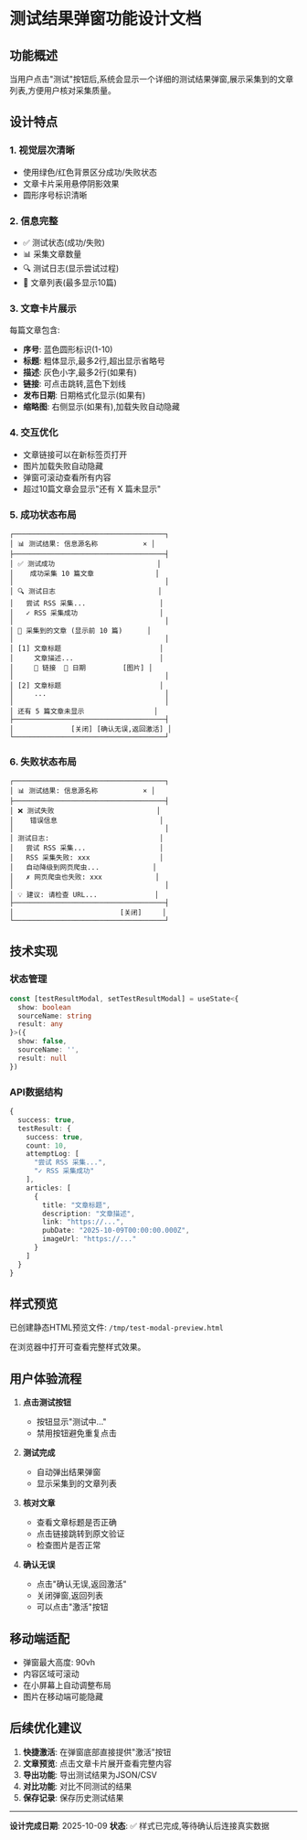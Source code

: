 # 测试结果弹窗功能设计文档

## 功能概述

当用户点击"测试"按钮后,系统会显示一个详细的测试结果弹窗,展示采集到的文章列表,方便用户核对采集质量。

## 设计特点

### 1. **视觉层次清晰**
- 使用绿色/红色背景区分成功/失败状态
- 文章卡片采用悬停阴影效果
- 圆形序号标识清晰

### 2. **信息完整**
- ✅ 测试状态(成功/失败)
- 📊 采集文章数量
- 🔍 测试日志(显示尝试过程)
- 📰 文章列表(最多显示10篇)

### 3. **文章卡片展示**
每篇文章包含:
- **序号**: 蓝色圆形标识(1-10)
- **标题**: 粗体显示,最多2行,超出显示省略号
- **描述**: 灰色小字,最多2行(如果有)
- **链接**: 可点击跳转,蓝色下划线
- **发布日期**: 日期格式化显示(如果有)
- **缩略图**: 右侧显示(如果有),加载失败自动隐藏

### 4. **交互优化**
- 文章链接可以在新标签页打开
- 图片加载失败自动隐藏
- 弹窗可滚动查看所有内容
- 超过10篇文章会显示"还有 X 篇未显示"

### 5. **成功状态布局**
```
┌─────────────────────────────────────┐
│ 📊 测试结果: 信息源名称           × │
├─────────────────────────────────────┤
│ ✅ 测试成功                         │
│    成功采集 10 篇文章               │
│                                     │
│ 🔍 测试日志                         │
│   尝试 RSS 采集...                  │
│   ✓ RSS 采集成功                    │
│                                     │
│ 📰 采集到的文章 (显示前 10 篇)      │
│                                     │
│ [1] 文章标题                        │
│     文章描述...                     │
│     🔗 链接  📅 日期         [图片] │
│                                     │
│ [2] 文章标题                        │
│     ...                             │
│                                     │
│ 还有 5 篇文章未显示                 │
├─────────────────────────────────────┤
│              [关闭] [确认无误,返回激活] │
└─────────────────────────────────────┘
```

### 6. **失败状态布局**
```
┌─────────────────────────────────────┐
│ 📊 测试结果: 信息源名称           × │
├─────────────────────────────────────┤
│ ❌ 测试失败                         │
│    错误信息                         │
│                                     │
│ 测试日志:                           │
│   尝试 RSS 采集...                  │
│   RSS 采集失败: xxx                 │
│   自动降级到网页爬虫...             │
│   ✗ 网页爬虫也失败: xxx             │
│                                     │
│ 💡 建议: 请检查 URL...              │
├─────────────────────────────────────┤
│                          [关闭]     │
└─────────────────────────────────────┘
```

## 技术实现

### 状态管理
```typescript
const [testResultModal, setTestResultModal] = useState<{
  show: boolean
  sourceName: string
  result: any
}>({
  show: false,
  sourceName: '',
  result: null
})
```

### API数据结构
```typescript
{
  success: true,
  testResult: {
    success: true,
    count: 10,
    attemptLog: [
      "尝试 RSS 采集...",
      "✓ RSS 采集成功"
    ],
    articles: [
      {
        title: "文章标题",
        description: "文章描述",
        link: "https://...",
        pubDate: "2025-10-09T00:00:00.000Z",
        imageUrl: "https://..."
      }
    ]
  }
}
```

## 样式预览

已创建静态HTML预览文件: `/tmp/test-modal-preview.html`

在浏览器中打开可查看完整样式效果。

## 用户体验流程

1. **点击测试按钮**
   - 按钮显示"测试中..."
   - 禁用按钮避免重复点击

2. **测试完成**
   - 自动弹出结果弹窗
   - 显示采集到的文章列表

3. **核对文章**
   - 查看文章标题是否正确
   - 点击链接跳转到原文验证
   - 检查图片是否正常

4. **确认无误**
   - 点击"确认无误,返回激活"
   - 关闭弹窗,返回列表
   - 可以点击"激活"按钮

## 移动端适配

- 弹窗最大高度: 90vh
- 内容区域可滚动
- 在小屏幕上自动调整布局
- 图片在移动端可能隐藏

## 后续优化建议

1. **快捷激活**: 在弹窗底部直接提供"激活"按钮
2. **文章预览**: 点击文章卡片展开查看完整内容
3. **导出功能**: 导出测试结果为JSON/CSV
4. **对比功能**: 对比不同测试的结果
5. **保存记录**: 保存历史测试结果

---

**设计完成日期**: 2025-10-09
**状态**: ✅ 样式已完成,等待确认后连接真实数据
